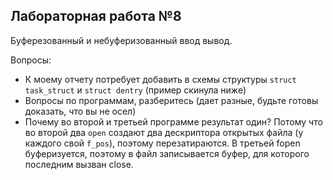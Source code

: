 ## Лабораторная работа №8

Буферезованный и небуферизованный ввод вывод.

Вопросы:
* К моему отчету потребует добавить в схемы структуры `struct task_struct` и `struct dentry` (пример скинула ниже)
* Вопросы по программам, разберитесь (дает разные, будьте готовы доказать, что вы не осел)
* Почему во второй и третьей программе результат один? Потому что во второй два `open` создают два дескриптора открытых файла (у каждого свой `f_pos`), поэтому перезатираются. В третьей fopen буферизуется, поэтому в файл записывается буфер, для которого последним вызван close.